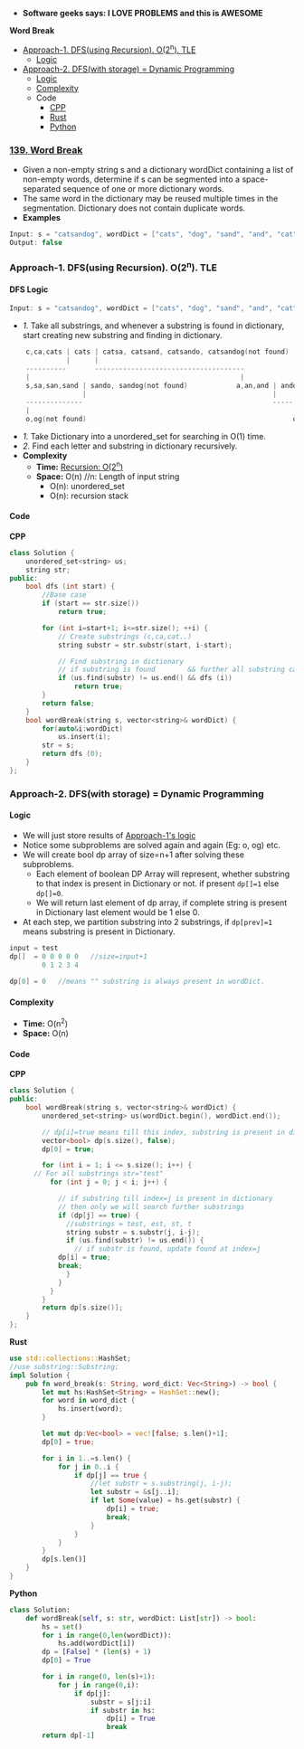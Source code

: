 - **Software geeks says: I LOVE PROBLEMS and this is AWESOME**

**Word Break**
- [Approach-1. DFS(using Recursion). O(2<sup>n</sup>). TLE](#a1)
  - [Logic](#l)
- [Approach-2. DFS(with storage) = Dynamic Programming](#a2)
  - [Logic](#l1)
  - [Complexity](#com)
  - Code
    - [CPP](#cpp)
    - [Rust](#rs)
    - [Python](#py)

### [139. Word Break](https://leetcode.com/problems/word-break/)
- Given a non-empty string s and a dictionary wordDict containing a list of non-empty words, determine if s can be segmented into a space-separated sequence of one or more dictionary words.
- The same word in the dictionary may be reused multiple times in the segmentation. Dictionary does not contain duplicate words.
- **Examples**
```c
Input: s = "catsandog", wordDict = ["cats", "dog", "sand", "and", "cat"]
Output: false
```

<a name=a1></a>
### Approach-1. DFS(using Recursion). O(2<sup>n</sup>). TLE
<a name=l></a>
#### DFS Logic
```c
Input: s = "catsandog", wordDict = ["cats", "dog", "sand", "and", "cat"]
```
- _1._ Take all substrings, and whenever a substring is found in dictionary, start creating new substring and finding in dictionary.
```c
    c,ca,cats | cats | catsa, catsand, catsando, catsandog(not found)
              |      |
    ----------       -------------------------------------
    |                                                    |
    s,sa,san,sand | sando, sandog(not found)            a,an,and | ando, andog(not found)
                  |                                              |
    --------------                                               -----
    |                                                                 |
    o,og(not found)                                                   o,og(not found)
```

  - *1.* Take Dictionary into a unordered_set for searching in O(1) time.
  - *2.* Find each letter and substring in dictionary recursively.
- **Complexity**
  - **Time:** [Recursion: O(2<sup>n</sup>)](/DS_Questions/README.md) 
  - **Space:** O(n) //n: Length of input string
    - O(n): unordered_set
    - O(n): recursion stack
#### Code
**CPP**
```cpp
class Solution {
    unordered_set<string> us;
    string str;
public:
    bool dfs (int start) {
        //Base case
        if (start == str.size())
            return true;

        for (int i=start+1; i<=str.size(); ++i) {
            // Create substrings (c,ca,cat..)
            string substr = str.substr(start, i-start);

            // Find substring in dictionary
            // if substring is found        && further all substring can be found in dictionary
            if (us.find(substr) != us.end() && dfs (i))
                return true;
        }
        return false;
    }
    bool wordBreak(string s, vector<string>& wordDict) {
        for(auto&i:wordDict)
            us.insert(i);
        str = s;
        return dfs (0);
    }
};
```

<a name=a2></a>
### Approach-2. DFS(with storage) = Dynamic Programming
<a name=l1></a>
#### Logic
- We will just store results of [Approach-1's logic](#l)
- Notice some subproblems are solved again and again (Eg: o, og) etc.
- We will create bool dp array of size=n+1 after solving these subproblems.
  - Each element of boolean DP Array will represent, whether substring to that index is present in Dictionary or not. if present `dp[]=1` else `dp[]=0`.
  - We will return last element of dp array, if complete string is present in Dictionary last element would be 1 else 0.
- At each step, we partition substring into 2 substrings, if `dp[prev]=1` means substring is present in Dictionary.    
```c
input = test
dp[]  = 0 0 0 0 0   //size=input+1
        0 1 2 3 4
        
dp[0] = 0   //means "" substring is always present in wordDict.        
```
<a name=com></a>
#### Complexity
- **Time:** O(n<sup>2</sup>)
- **Space:** O(n)

#### Code
<a name=cpp></a>
**CPP**
```cpp
class Solution {
public:
    bool wordBreak(string s, vector<string>& wordDict) {
        unordered_set<string> us(wordDict.begin(), wordDict.end());

        // dp[i]=true means till this index, substring is present in dictionary
        vector<bool> dp(s.size(), false);
        dp[0] = true;

        for (int i = 1; i <= s.size(); i++) {
	  // For all substrings str="test"
          for (int j = 0; j < i; j++) {

            // if substring till index=j is present in dictionary
            // then only we will search further substrings
            if (dp[j] == true) {
              //substrings = test, est, st, t
              string substr = s.substr(j, i-j);
              if (us.find(substr) != us.end()) {
                // if substr is found, update found at index=j
    		dp[i] = true;
    		break;
              }
            }
          }
        }
        return dp[s.size()];
    }
};
```
<a name=rs></a>
**Rust**
```rs
use std::collections::HashSet;
//use substring::Substring;
impl Solution {
    pub fn word_break(s: String, word_dict: Vec<String>) -> bool {
        let mut hs:HashSet<String> = HashSet::new();
        for word in word_dict {
            hs.insert(word);
        }

        let mut dp:Vec<bool> = vec![false; s.len()+1];
        dp[0] = true;

        for i in 1..=s.len() {
            for j in 0..i {
                if dp[j] == true {
                    //let substr = s.substring(j, i-j);
                    let substr = &s[j..i];
                    if let Some(value) = hs.get(substr) {
                        dp[i] = true;
                        break;
                    }
                }
            }
        }
        dp[s.len()]
    }
}
```
<a name=py></a>
**Python**
```py
class Solution:
    def wordBreak(self, s: str, wordDict: List[str]) -> bool:
        hs = set()
        for i in range(0,len(wordDict)):
            hs.add(wordDict[i])
        dp = [False] * (len(s) + 1)
        dp[0] = True

        for i in range(0, len(s)+1):
            for j in range(0,i):
                if dp[j]:
                    substr = s[j:i]
                    if substr in hs:
                        dp[i] = True
                        break
        return dp[-1]
```
